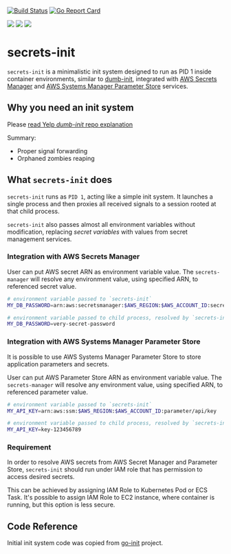 [![Build Status](https://github.com/doitintl/secrets-init/workflows/goreleaser/badge.svg)](https://github.com/doitintl/secrets-init/actions?query=workflow%3Agoreleaser) [![Go Report Card](https://goreportcard.com/badge/github.com/doitintl/secrets-init)](https://goreportcard.com/report/github.com/doitintl/secrets-init)

[![](https://images.microbadger.com/badges/image/doitintl/secrets-init.svg)](http://microbadger.com/images/doitintl/secrets-init) [![](https://images.microbadger.com/badges/version/doitintl/secrets-init.svg)](http://microbadger.com/images/doitintl/secrets-init) [![](https://images.microbadger.com/badges/commit/doitintl/secrets-init.svg)](http://microbadger.com/images/doitintl/secrets-init)

# secrets-init

`secrets-init` is a minimalistic init system designed to run as PID 1 inside container environments, similar to [dumb-init](https://github.com/Yelp/dumb-init), integrated with [AWS Secrets Manager](https://aws.amazon.com/secrets-manager/) and [AWS Systems Manager Parameter Store](https://docs.aws.amazon.com/systems-manager/latest/userguide/systems-manager-parameter-store.html) services.

## Why you need an init system

Please [read Yelp *dumb-init* repo explanation](https://github.com/Yelp/dumb-init/blob/v1.2.0/README.md#why-you-need-an-init-system)

Summary:

- Proper signal forwarding
- Orphaned zombies reaping

## What `secrets-init` does

`secrets-init` runs as `PID 1`, acting like a simple init system. It launches a single process and then proxies all received signals to a session rooted at that child process.

`secrets-init` also passes almost all environment variables without modification, replacing _secret variables_ with values from secret management services.

### Integration with AWS Secrets Manager

User can put AWS secret ARN as environment variable value. The `secrets-manager` will resolve any environment value, using specified ARN, to referenced secret value.

```sh
# environment variable passed to `secrets-init`
MY_DB_PASSWORD=arn:aws:secretsmanager:$AWS_REGION:$AWS_ACCOUNT_ID:secret:mydbpassword-cdma3

# environment variable passed to child process, resolved by `secrets-init`
MY_DB_PASSWORD=very-secret-password
```

### Integration with AWS Systems Manager Parameter Store

It is possible to use AWS Systems Manager Parameter Store to store application parameters and secrets.

User can put AWS Parameter Store ARN as environment variable value. The `secrets-manager` will resolve any environment value, using specified ARN, to referenced parameter value.

```sh
# environment variable passed to `secrets-init`
MY_API_KEY=arn:aws:ssm:$AWS_REGION:$AWS_ACCOUNT_ID:parameter/api/key

# environment variable passed to child process, resolved by `secrets-init`
MY_API_KEY=key-123456789
```

### Requirement

In order to resolve AWS secrets from AWS Secret Manager and Parameter Store, `secrets-init` should run under IAM role that has permission to access desired secrets.

This can be achieved by assigning IAM Role to Kubernetes Pod or ECS Task. It's possible to assign IAM Role to EC2 instance, where container is running, but this option is less secure.

## Code Reference

Initial init system code was copied from [go-init](https://github.com/pablo-ruth/go-init) project.
